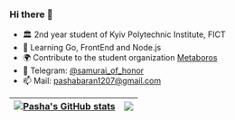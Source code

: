 ### Hi there 👋

- 🏛️ 2nd year student of Kyiv Polytechnic Institute, FICT
- 🌱 Learning Go, FrontEnd and Node.js
- 🌍 Сontribute to the student organization [Metaboros](https://github.com/Metaboros)
- 💬 Telegram: [@samurai_of_honor](https://telegram.me/samurai_of_honor)
- 📫 Mail: [pashabaran1207@gmail.com](mailto:pashabaran1207@gmail.com)

| <a href="https://github.com/anuraghazra/github-readme-stats"><img align="center" src="https://github-readme-stats.vercel.app/api?username=samurai-of-honor&count_private=true&hide=stars&show_icons=true&include_all_commits=true&count_private=true&title_color=fff&icon_color=79ff97&text_color=9f9f9f&bg_color=151515" alt="Pasha's GitHub stats" /></a> | <a href="https://github.com/anuraghazra/github-readme-stats"><img align="center" src="https://github-readme-stats.vercel.app/api/top-langs/?username=samurai-of-honor&langs_count=6&layout=compact&title_color=fff&icon_color=79ff97&text_color=9f9f9f&bg_color=151515" /></a> |
| ------------- | ------------- |
